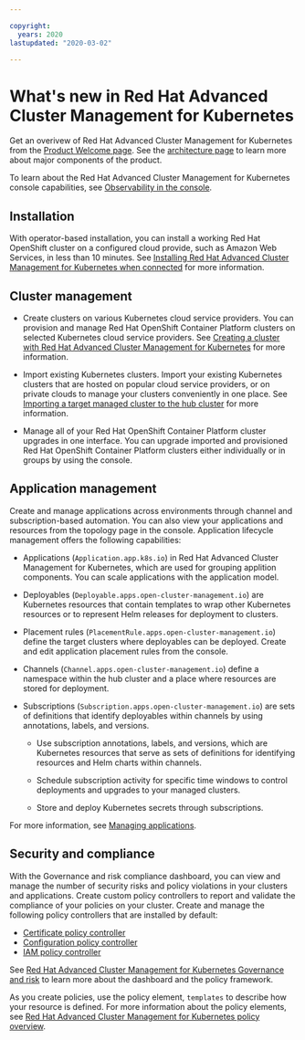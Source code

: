 ```yaml
---

copyright:
  years: 2020
lastupdated: "2020-03-02"

---
```


# What's new in Red Hat Advanced Cluster Management for Kubernetes 

Get an overivew of Red Hat Advanced Cluster Management for Kubernetes from the [Product Welcome page](about/welcome.md). See the [architecture page](about/architecture.md) to learn more about major components of the product. 

To learn about the Red Hat Advanced Cluster Management for Kubernetes console capabilities, see [Observability in the console](console.md).

## Installation

With operator-based installation, you can install a working Red Hat OpenShift cluster on a configured cloud provide, such as Amazon Web Services, in less than 10 minutes. See [Installing Red Hat Advanced Cluster Management for Kubernetes when connected](../install/install_connected.md) for more information.  
  
## Cluster management

* Create clusters on various Kubernetes cloud service providers. You can provision and manage Red Hat OpenShift Container Platform clusters on selected Kubernetes cloud service providers. See [Creating a cluster with Red Hat Advanced Cluster Management for Kubernetes](../manage_cluster/create.md) for more information. 

* Import existing Kubernetes clusters. Import your existing Kubernetes clusters that are hosted on popular cloud service providers, or on private clouds to manage your clusters conveniently in one place. See [Importing a target managed cluster to the hub cluster](../manage_cluster/import.md) for more information.

* Manage all of your Red Hat OpenShift Container Platform cluster upgrades in one interface. You can upgrade imported and provisioned Red Hat OpenShift Container Platform clusters either individually or in groups by using the console.

## Application management

Create and manage applications across environments through channel and subscription-based automation. You can also view your applications and resources from the topology page in the console. Application lifecycle management offers the following capabilities:

* Applications (`Application.app.k8s.io`) in Red Hat Advanced Cluster Management for Kubernetes, which are used for grouping applition components. You can scale applications with the application model.

* Deployables (`Deployable.apps.open-cluster-management.io`) are Kubernetes resources that contain templates to wrap other Kubernetes resources or to represent Helm releases for deployment to clusters.

* Placement rules (`PlacementRule.apps.open-cluster-management.io`) define the target clusters where deployables can be deployed. Create and edit application placement rules from the console.

* Channels (`Channel.apps.open-cluster-management.io`) define a namespace within the hub cluster and a place where resources are stored for deployment.
 
* Subscriptions (`Subscription.apps.open-cluster-management.io`) are sets of definitions that identify deployables within channels by using annotations, labels, and versions. 

  - Use subscription annotations, labels, and versions, which are Kubernetes resources that serve as sets of definitions for identifying resources and Helm charts within channels.
  
  - Schedule subscription activity for specific time windows to control deployments and upgrades to your managed clusters.
  
  - Store and deploy Kubernetes secrets through subscriptions.

For more information, see [Managing applications](manage_applications/overview.md).

## Security and compliance

With the Governance and risk compliance dashboard, you can view and manage the number of security risks and policy violations in your clusters and applications. Create custom policy controllers to report and validate the compliance of your policies on your cluster. Create and manage the following policy controllers that are installed by default:

* [Certificate policy controller](../governance/cert_policy_ctrl.md)
* [Configuration policy controller](../governance/config_policy_ctrl.md)
* [IAM policy controller](../governance/iam_policy_ctrl.md)

See [Red Hat Advanced Cluster Management for Kubernetes Governance and risk](../governance/compliance_intro.md) to learn more about the dashboard and the policy framework.

As you create policies, use the policy element, `templates` to describe how your resource is defined. For more information about the policy elements, see [Red Hat Advanced Cluster Management for Kubernetes policy overview](../governance/policy_overview.md). 
